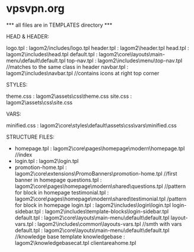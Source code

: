 # vpsvpn.org
***  all files are in TEMPLATES directory ***

HEAD & HEADER:

logo.tpl : lagom2/includes/logo.tpl
header.tpl : lagom2\header.tpl
head.tpl : lagom2\includes\head.tpl
default.tpl : lagom2\core\layouts\main-menu\default\default.tpl
top-nav.tpl : lagom2\includes\menu\top-nav.tpl   //matches to the same class in header
navbar.tpl : lagom2\includes\navbar.tpl   //contains icons at right top corner


STYLES:

theme.css : lagom2\assets\css\theme.css
site.css : lagom2\assets\css\site.css


VARS:

minified.css : lagom2\core\styles\default\assets\css\vars\minified.css


STRUCTURE FILES:
- homepage.tpl : lagom2\core\pages\homepage\modern\homepage.tpl    //index
- login.tpl : lagom2\login.tpl 
- promotion-home.tpl : lagom2\core\extensions\PromoBanners\promotion-home.tpl   //first banner in homepage
questions.tpl : lagom2\core\pages\homepage\modern\shared\questions.tpl   //pattern for block in homepage
testimonial.tpl : lagom2\core\pages\homepage\modern\shared\testimonial.tpl   /pattern for block in homepage
login.tpl : lagom2\includes\login\login.tpl
login-sidebar.tpl : lagom2\includes\template-blocks\login-sidebar.tpl 
default.tpl : lagom2\core\layouts\main-menu\default\default.tpl
layout-vars.tpl : lagom2\includes\common\layouts-vars.tpl //smth with vars
default.tpl : lagom2\core\layouts\main-menu\default\default.tpl  //knowledge base template
knowledgebase : lagom2\knowledgebasecat.tpl
clientareahome.tpl

